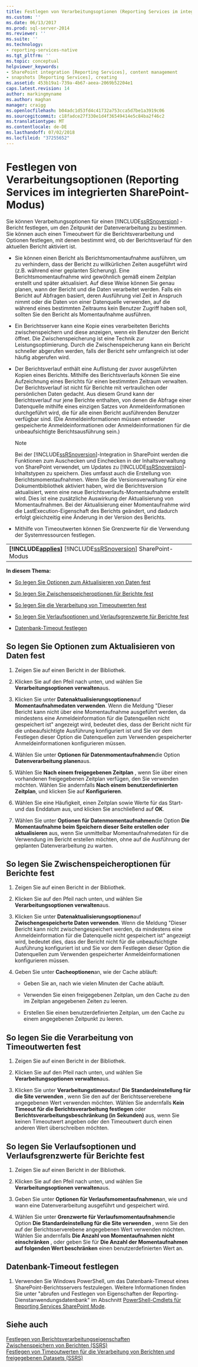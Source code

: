```yaml
---
title: Festlegen von Verarbeitungsoptionen (Reporting Services im integrierten SharePoint-Modus) | Microsoft-Dokumentation
ms.custom: ''
ms.date: 06/13/2017
ms.prod: sql-server-2014
ms.reviewer: ''
ms.suite: ''
ms.technology:
- reporting-services-native
ms.tgt_pltfrm: ''
ms.topic: conceptual
helpviewer_keywords:
- SharePoint integration [Reporting Services], content management
- snapshots [Reporting Services], creating
ms.assetid: 453b19a1-739a-4b67-aeea-2069b52204e1
caps.latest.revision: 14
author: markingmyname
ms.author: maghan
manager: craigg
ms.openlocfilehash: b04adc1d53fd4c41732a753cca5d7be1a3919c06
ms.sourcegitcommit: c18fadce27f330e1d4f36549414e5c84ba2f46c2
ms.translationtype: MT
ms.contentlocale: de-DE
ms.lasthandoff: 07/02/2018
ms.locfileid: "37255652"
---
```

# <a name="set-processing-options-reporting-services-in-sharepoint-integrated-mode"></a>Festlegen von Verarbeitungsoptionen (Reporting Services im integrierten SharePoint-Modus)
  Sie können Verarbeitungsoptionen für einen [!INCLUDE[ssRSnoversion](../includes/ssrsnoversion-md.md)] -Bericht festlegen, um den Zeitpunkt der Datenverarbeitung zu bestimmen. Sie können auch einen Timeoutwert für die Berichtsverarbeitung und Optionen festlegen, mit denen bestimmt wird, ob der Berichtsverlauf für den aktuellen Bericht aktiviert ist.  
  
-   Sie können einen Bericht als Berichtsmomentaufnahme ausführen, um zu verhindern, dass der Bericht zu willkürlichen Zeiten ausgeführt wird (z.B. während einer geplanten Sicherung). Eine Berichtsmomentaufnahme wird gewöhnlich gemäß einem Zeitplan erstellt und später aktualisiert. Auf diese Weise können Sie genau planen, wann der Bericht und die Daten verarbeitet werden. Falls ein Bericht auf Abfragen basiert, deren Ausführung viel Zeit in Anspruch nimmt oder die Daten von einer Datenquelle verwenden, auf die während eines bestimmten Zeitraums kein Benutzer Zugriff haben soll, sollten Sie den Bericht als Momentaufnahme ausführen.  
  
-   Ein Berichtsserver kann eine Kopie eines verarbeiteten Berichts zwischenspeichern und diese anzeigen, wenn ein Benutzer den Bericht öffnet. Die Zwischenspeicherung ist eine Technik zur Leistungsoptimierung. Durch die Zwischenspeicherung kann ein Bericht schneller abgerufen werden, falls der Bericht sehr umfangreich ist oder häufig abgerufen wird.  
  
-   Der Berichtsverlauf enthält eine Auflistung der zuvor ausgeführten Kopien eines Berichts. Mithilfe des Berichtsverlaufs können Sie eine Aufzeichnung eines Berichts für einen bestimmten Zeitraum verwalten. Der Berichtsverlauf ist nicht für Berichte mit vertraulichen oder persönlichen Daten gedacht. Aus diesem Grund kann der Berichtsverlauf nur jene Berichte enthalten, von denen die Abfrage einer Datenquelle mithilfe eines einzigen Satzes von Anmeldeinformationen durchgeführt wird, die für alle einen Bericht ausführenden Benutzer verfügbar sind. (Die Anmeldeinformationen müssen entweder gespeicherte Anmeldeinformationen oder Anmeldeinformationen für die unbeaufsichtigte Berichtsausführung sein.)  
  
    > [!NOTE]  
    >  Bei der [!INCLUDE[ssRSnoversion](../includes/ssrsnoversion-md.md)]-Integration in SharePoint werden die Funktionen zum Auschecken und Einchecken in der Inhaltsverwaltung von SharePoint verwendet, um Updates zu [!INCLUDE[ssRSnoversion](../includes/ssrsnoversion-md.md)]-Inhaltstypen zu speichern. Dies umfasst auch die Erstellung von Berichtsmomentaufnahmen. Wenn Sie die Versionsverwaltung für eine Dokumentbibliothek aktiviert haben, wird die Berichtsversion aktualisiert, wenn eine neue Berichtsverlaufs-Momentaufnahme erstellt wird. Dies ist eine zusätzliche Auswirkung der Aktualisierung von Momentaufnahmen. Bei der Aktualisierung einer Momentaufnahme wird die LastExecution-Eigenschaft des Berichts geändert, und dadurch erfolgt gleichzeitig eine Änderung in der Version des Berichts.  
  
-   Mithilfe von Timeoutwerten können Sie Grenzwerte für die Verwendung der Systemressourcen festlegen.  
  
||  
|-|  
|**[!INCLUDE[applies](../includes/applies-md.md)]**  [!INCLUDE[ssRSnoversion](../includes/ssrsnoversion-md.md)] SharePoint-Modus|  
  
 **In diesem Thema:**  
  
-   [So legen Sie Optionen zum Aktualisieren von Daten fest](#bkmk_set_data_refresh)  
  
-   [So legen Sie Zwischenspeicheroptionen für Berichte fest](#bkmk_set_report_caching)  
  
-   [So legen Sie die Verarbeitung von Timeoutwerten fest](#bkmk_set_processing)  
  
-   [So legen Sie Verlaufsoptionen und Verlaufsgrenzwerte für Berichte fest](#bkmk_set_report_history)  
  
-   [Datenbank-Timeout festlegen](#bkmk_set_database_timeout)  
  
##  <a name="bkmk_set_data_refresh"></a> So legen Sie Optionen zum Aktualisieren von Daten fest  
  
1.  Zeigen Sie auf einen Bericht in der Bibliothek.  
  
2.  Klicken Sie auf den Pfeil nach unten, und wählen Sie **Verarbeitungsoptionen verwalten**aus.  
  
3.  Klicken Sie unter **Datenaktualisierungsoptionen**auf **Momentaufnahmedaten verwenden**. Wenn die Meldung "Dieser Bericht kann nicht über eine Momentaufnahme ausgeführt werden, da mindestens eine Anmeldeinformation für die Datenquellen nicht gespeichert ist" angezeigt wird, bedeutet dies, dass der Bericht nicht für die unbeaufsichtigte Ausführung konfiguriert ist und Sie vor dem Festlegen dieser Option die Datenquellen zum Verwenden gespeicherter Anmeldeinformationen konfigurieren müssen.  
  
4.  Wählen Sie unter **Optionen für Datenmomentaufnahmen**die Option **Datenverarbeitung planen**aus.  
  
5.  Wählen Sie **Nach einem freigegebenen Zeitplan** , wenn Sie über einen vorhandenen freigegebenen Zeitplan verfügen, den Sie verwenden möchten. Wählen Sie andernfalls **Nach einem benutzerdefinierten Zeitplan**, und klicken Sie auf **Konfigurieren**.  
  
6.  Wählen Sie eine Häufigkeit, einen Zeitplan sowie Werte für das Start- und das Enddatum aus, und klicken Sie anschließend auf **OK**.  
  
7.  Wählen Sie unter **Optionen für Datenmomentaufnahmen**die Option **Die Momentaufnahme beim Speichern dieser Seite erstellen oder aktualisieren** aus, wenn Sie unmittelbar Momentaufnahmedaten für die Verwendung im Bericht erstellen möchten, ohne auf die Ausführung der geplanten Datenverarbeitung zu warten.  
  
##  <a name="bkmk_set_report_caching"></a> So legen Sie Zwischenspeicheroptionen für Berichte fest  
  
1.  Zeigen Sie auf einen Bericht in der Bibliothek.  
  
2.  Klicken Sie auf den Pfeil nach unten, und wählen Sie **Verarbeitungsoptionen verwalten**aus.  
  
3.  Klicken Sie unter **Datenaktualisierungsoptionen**auf **Zwischengespeicherte Daten verwenden**. Wenn die Meldung "Dieser Bericht kann nicht zwischengespeichert werden, da mindestens eine Anmeldeinformation für die Datenquelle nicht gespeichert ist" angezeigt wird, bedeutet dies, dass der Bericht nicht für die unbeaufsichtigte Ausführung konfiguriert ist und Sie vor dem Festlegen dieser Option die Datenquellen zum Verwenden gespeicherter Anmeldeinformationen konfigurieren müssen.  
  
4.  Geben Sie unter **Cacheoptionen**an, wie der Cache abläuft:  
  
    -   Geben Sie an, nach wie vielen Minuten der Cache abläuft.  
  
    -   Verwenden Sie einen freigegebenen Zeitplan, um den Cache zu den im Zeitplan angegebenen Zeiten zu leeren.  
  
    -   Erstellen Sie einen benutzerdefinierten Zeitplan, um den Cache zu einem angegebenen Zeitpunkt zu leeren.  
  
##  <a name="bkmk_set_processing"></a> So legen Sie die Verarbeitung von Timeoutwerten fest  
  
1.  Zeigen Sie auf einen Bericht in der Bibliothek.  
  
2.  Klicken Sie auf den Pfeil nach unten, und wählen Sie **Verarbeitungsoptionen verwalten**aus.  
  
3.  Klicken Sie unter **Verarbeitungstimeout**auf **Die Standardeinstellung für die Site verwenden** , wenn Sie den auf der Berichtsserverebene angegebenen Wert verwenden möchten. Wählen Sie andernfalls **Kein Timeout für die Berichtsverarbeitung festlegen** oder **Berichtsverarbeitungsbeschränkung (in Sekunden)** aus, wenn Sie keinen Timeoutwert angeben oder den Timeoutwert durch einen anderen Wert überschreiben möchten.  
  
##  <a name="bkmk_set_report_history"></a> So legen Sie Verlaufsoptionen und Verlaufsgrenzwerte für Berichte fest  
  
1.  Zeigen Sie auf einen Bericht in der Bibliothek.  
  
2.  Klicken Sie auf den Pfeil nach unten, und wählen Sie **Verarbeitungsoptionen verwalten**aus.  
  
3.  Geben Sie unter **Optionen für Verlaufsmomentaufnahmen**an, wie und wann eine Datenverarbeitung ausgeführt und gespeichert wird.  
  
4.  Wählen Sie unter **Grenzwerte für Verlaufsmomentaufnahmen**die Option **Die Standardeinstellung für die Site verwenden** , wenn Sie den auf der Berichtsserverebene angegebenen Wert verwenden möchten. Wählen Sie andernfalls **Die Anzahl von Momentaufnahmen nicht einschränken** , oder geben Sie für **Die Anzahl der Momentaufnahmen auf folgenden Wert beschränken** einen benutzerdefinierten Wert an.  
  
##  <a name="bkmk_set_database_timeout"></a> Datenbank-Timeout festlegen  
  
1.  Verwenden Sie Windows PowerShell, um das Datenbank-Timeout eines SharePoint-Berichtsservers festzulegen. Weitere Informationen finden Sie unter "abrufen und Festlegen von Eigenschaften der Reporting-Dienstanwendungsdatenbank" im Abschnitt [PowerShell-Cmdlets für Reporting Services SharePoint Mode](../../2014/reporting-services/powershell-cmdlets-for-reporting-services-sharepoint-mode.md).  
  
## <a name="see-also"></a>Siehe auch  
 [Festlegen von Berichtsverarbeitungseigenschaften](report-server/set-report-processing-properties.md)   
 [Zwischenspeichern von Berichten (SSRS)](report-server/caching-reports-ssrs.md)   
 [Festlegen von Timeoutwerten für die Verarbeitung von Berichten und freigegebenen Datasets &#40;SSRS&#41;](report-server/setting-time-out-values-for-report-and-shared-dataset-processing-ssrs.md)  
  
  
